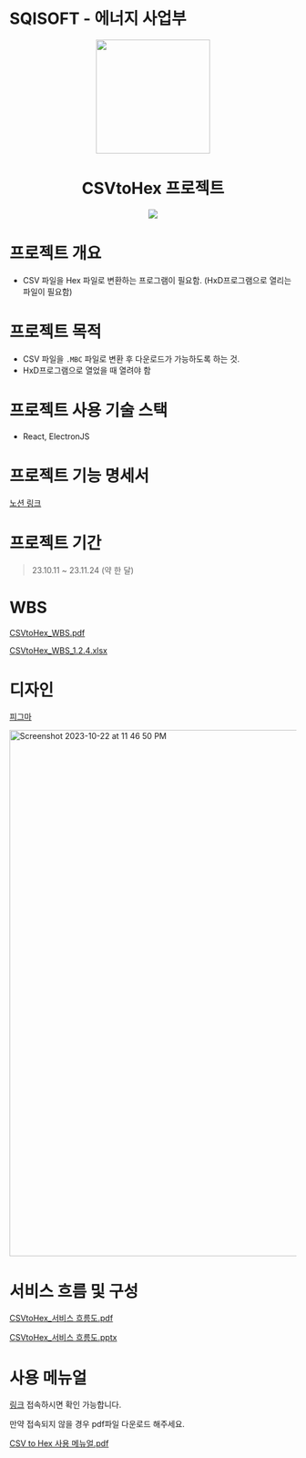 # SQISOFT - 에너지 사업부

<div align="center">
<img width="200px;" src="https://github.com/azure-553/CSVtoHex/assets/80371353/4e941101-3608-4c54-9407-141a60eceb08"/>

  <h1 align="middle">CSVtoHex 프로젝트</h1>
   <img src="https://img.shields.io/badge/node-18.17.1-339933?logo=node.js">
</div>

# 프로젝트 개요

- CSV 파일을 Hex 파일로 변환하는 프로그램이 필요함. (HxD프로그램으로 열리는 파일이 필요함)

# 프로젝트 목적

- CSV 파일을 `.MBC` 파일로 변환 후 다운로드가 가능하도록 하는 것.
- HxD프로그램으로 열었을 때 열려야 함

# 프로젝트 사용 기술 스택

- React, ElectronJS


# 프로젝트 기능 명세서

[노션 링크](https://www.notion.so/csv-to-hex-mijinsim/0c742073f0c44252b62982cfeed79a73?v=b5086b55fe814bfd9bd509c02da51242)

# 프로젝트 기간

> 23.10.11 ~ 23.11.24 (약 한 달)

# WBS

[CSVtoHex_WBS.pdf](CSVtoHex%20%E1%84%91%E1%85%B3%E1%84%85%E1%85%A9%E1%84%8C%E1%85%A6%E1%86%A8%E1%84%90%E1%85%B3%20%E1%84%80%E1%85%B5%E1%84%92%E1%85%AC%E1%86%A8%E1%84%89%E1%85%A5%20e3a4f64d097449d5b24a27715aa75d20/CSVtoHex_WBS.pdf)

[CSVtoHex_WBS_1.2.4.xlsx](CSVtoHex%20%E1%84%91%E1%85%B3%E1%84%85%E1%85%A9%E1%84%8C%E1%85%A6%E1%86%A8%E1%84%90%E1%85%B3%20%E1%84%80%E1%85%B5%E1%84%92%E1%85%AC%E1%86%A8%E1%84%89%E1%85%A5%20e3a4f64d097449d5b24a27715aa75d20/CSVtoHex_WBS_1.2.4.xlsx)

# 디자인

[피그마](https://www.figma.com/file/EOrqJFr9uZLpMQGDjsSfwx/CSVtoHex?type=design&node-id=2%3A2&mode=design&t=Pqz4D2yjAICSxnK4-1)

<img width="924" alt="Screenshot 2023-10-22 at 11 46 50 PM" src="https://github.com/azure-553/CSVtoHex/assets/80371353/13b5fd61-f599-4cd1-acf3-bffa72fa488b">

# 서비스 흐름 및 구성

[CSVtoHex_서비스 흐름도.pdf](CSVtoHex%20%E1%84%91%E1%85%B3%E1%84%85%E1%85%A9%E1%84%8C%E1%85%A6%E1%86%A8%E1%84%90%E1%85%B3%20%E1%84%80%E1%85%B5%E1%84%92%E1%85%AC%E1%86%A8%E1%84%89%E1%85%A5%20e3a4f64d097449d5b24a27715aa75d20/CSVtoHex_%25EC%2584%259C%25EB%25B9%2584%25EC%258A%25A4_%25ED%259D%2590%25EB%25A6%2584%25EB%258F%2584.pdf)

[CSVtoHex_서비스 흐름도.pptx](CSVtoHex%20%E1%84%91%E1%85%B3%E1%84%85%E1%85%A9%E1%84%8C%E1%85%A6%E1%86%A8%E1%84%90%E1%85%B3%20%E1%84%80%E1%85%B5%E1%84%92%E1%85%AC%E1%86%A8%E1%84%89%E1%85%A5%20e3a4f64d097449d5b24a27715aa75d20/CSVtoHex_%25EC%2584%259C%25EB%25B9%2584%25EC%258A%25A4_%25ED%259D%2590%25EB%25A6%2584%25EB%258F%2584.pptx)

# 사용 메뉴얼
[링크](https://csv-to-hex-mijinsim.notion.site/CSV-to-Hex-87a60fe38dd34480b7efe7d5786384a2) 접속하시면 확인 가능합니다. 

만약 접속되지 않을 경우 pdf파일 다운로드 해주세요. 

[CSV to Hex 사용 메뉴얼.pdf](https://github.com/azure-553/CSVtoHex/files/13759667/CSV.to.Hex.pdf)

